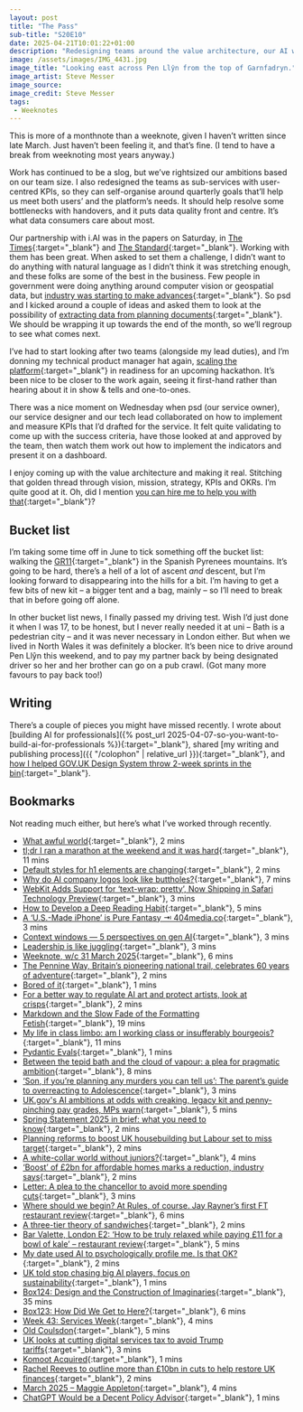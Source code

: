 ```yaml
---
layout: post
title: "The Pass"
sub-title: "S20E10"
date: 2025-04-21T10:01:22+01:00
description: "Redesigning teams around the value architecture, our AI work is in the newspaper, ditch the 2-week sprints...oh, and I finally passed my driving test."
image: /assets/images/IMG_4431.jpg
image_title: "Looking east across Pen Llŷn from the top of Garnfadryn."
image_artist: Steve Messer
image_source:
image_credit: Steve Messer
tags:
 - Weeknotes
---
```


This is more of a monthnote than a weeknote, given I haven’t written since late March. Just haven’t been feeling it, and that’s fine. (I tend to have a break from weeknoting most years anyway.)

Work has continued to be a slog, but we’ve rightsized our ambitions based on our team size. I also redesigned the teams as sub-services with user-centred KPIs, so they can self-organise around quarterly goals that’ll help us meet both users’ and the platform’s needs. It should help resolve some bottlenecks with handovers, and it puts data quality front and centre. It’s what data consumers care about most. 

Our partnership with i.‌AI was in the papers on Saturday, in [The Times](https://www.thetimes.com/article/32cdbe6c-b58e-414e-9171-01355588e421?shareToken=0291b408f46742de735f6208054ef752){:target="_blank"} and [The Standard](https://www.standard.co.uk/news/politics/councils-government-peter-kyle-technology-keir-starmer-b1223267.html){:target="_blank"}. Working with them has been great. When asked to set them a challenge, I didn’t want to do anything with natural language as I didn’t think it was stretching enough, and these folks are some of the best in the business. Few people in government were doing anything around computer vision or geospatial data, but [industry was starting to make advances](https://nianticlabs.com/news/largegeospatialmodel){:target="_blank"}. So psd and I kicked around a couple of ideas and asked them to look at the possibility of [extracting data from planning documents](https://github.com/digital-land/digital-land/issues/360){:target="_blank"}. We should be wrapping it up towards the end of the month, so we’ll regroup to see what comes next.

I’ve had to start looking after two teams (alongside my lead duties), and I’m donning my technical product manager hat again, [scaling the platform](https://github.com/digital-land/technical-documentation/issues/344){:target="_blank"} in readiness for an upcoming hackathon. It’s been nice to be closer to the work again, seeing it first-hand rather than hearing about it in show & tells and one-to-ones. 

There was a nice moment on Wednesday when psd (our service owner), our service designer and our tech lead collaborated on how to implement and measure KPIs that I’d drafted for the service. It felt quite validating to come up with the success criteria, have those looked at and approved by the team, then watch them work out how to implement the indicators and present it on a dashboard. 

I enjoy coming up with the value architecture and making it real. Stitching that golden thread through vision, mission, strategy, KPIs and OKRs. I’m quite good at it. Oh, did I mention [you can hire me to help you with that](https://boringmagi.cc/services/){:target="_blank"}?

## Bucket list

I’m taking some time off in June to tick something off the bucket list: walking the [GR11](https://en.wikipedia.org/wiki/GR_11_(Spain)){:target="_blank"} in the Spanish Pyrenees mountains. It’s going to be hard, there’s a hell of a lot of ascent _and_ descent, but I’m looking forward to disappearing into the hills for a bit. I’m having to get a few bits of new kit – a bigger tent and a bag, mainly – so I’ll need to break that in before going off alone. 

In other bucket list news, I finally passed my driving test. Wish I’d just done it when I was 17, to be honest, but I never really needed it at uni – Bath is a pedestrian city – and it was never necessary in London either. But when we lived in North Wales it was definitely a blocker. It’s been nice to drive around Pen Llŷn this weekend, and to pay my partner back by being designated driver so her and her brother can go on a pub crawl. (Got many more favours to pay back too!)

## Writing

There’s a couple of pieces you might have missed recently. I wrote about [building AI for professionals]({% post_url 2025-04-07-so-you-want-to-build-ai-for-professionals %}){:target="_blank"}, shared [my writing and publishing process]({{ "/colophon" | relative_url }}){:target="_blank"}, and [how I helped GOV.‌UK Design System throw 2-week sprints in the bin](https://boringmagi.cc/2025/04/16/you-dont-have-to-do-fortnightly-sprints/){:target="_blank"}. 

## Bookmarks

Not reading much either, but here’s what I’ve worked through recently. 

- [What awful world](https://beeps.website/blog/2025-04-19-what-awful-world/){:target="_blank"}, 2 mins
- [tl;dr I ran a marathon at the weekend and it was hard](https://interconnected.org/home/2025/04/10/marathon){:target="_blank"}, 11 mins
- [Default styles for h1 elements are changing](https://simonwillison.net/2025/Apr/11/default-styles-for-h1/#atom-everything){:target="_blank"}, 2 mins
- [Why do AI company logos look like buttholes?](https://velvetshark.com/ai-company-logos-that-look-like-buttholes){:target="_blank"}, 7 mins
- [WebKit Adds Support for ‘text-wrap: pretty’, Now Shipping in Safari Technology Preview](https://daringfireball.net/2025/04/webkit_textwrap_pretty){:target="_blank"}, 3 mins
- [How to Develop a Deep Reading Habit](https://thegrowtheq.com/how-to-develop-a-deep-reading-habit/?utm_source=rss&utm_medium=rss&utm_campaign=how-to-develop-a-deep-reading-habit){:target="_blank"}, 5 mins
- [A ‘U.S.-Made iPhone’ is Pure Fantasy ⇥ 404media.co](https://pxlnv.com/linklog/us-made-iphone-fantasy/){:target="_blank"}, 3 mins
- [Context windows — 5 perspectives on gen AI](https://medium.com/@karinasketchesthings/context-windows-5-perspectives-on-gen-ai-c9dddb9fe45e){:target="_blank"}, 3 mins
- [Leadership is like juggling](https://noisydecentgraphics.typepad.com/design/2025/04/leadership-is-like-juggling.html){:target="_blank"}, 3 mins
- [Weeknote, w/c 31 March 2025](https://mikegallagher.org/weeknote-wc-31-march-2025/){:target="_blank"}, 6 mins
- [The Pennine Way, Britain’s pioneering national trail, celebrates 60 years of adventure](https://on.ft.com/4jkmEiO){:target="_blank"}, 2 mins
- [Bored of it](https://paulrobertlloyd.com/2025/087/a1/bored/){:target="_blank"}, 1 mins
- [For a better way to regulate AI art and protect artists, look at crisps](https://on.ft.com/4cgMDVS){:target="_blank"}, 2 mins
- [Markdown and the Slow Fade of the Formatting Fetish](https://ia.net/topics/markdown-and-the-slow-fade-of-the-formatting-fetish){:target="_blank"}, 19 mins
- [My life in class limbo: am I working class or insufferably bourgeois?](https://www.theguardian.com/inequality/2025/apr/02/my-life-in-class-limbo-working-class-or-insufferably-bourgeois){:target="_blank"}, 11 mins
- [Pydantic Evals](https://simonwillison.net/2025/Apr/1/pydantic-evals/#atom-everything){:target="_blank"}, 1 mins
- [Between the tepid bath and the cloud of vapour: a plea for pragmatic ambition](https://blog.mattedgar.com/2025/03/29/between-the-tepid-bath-and-the-cloud-of-vapour-a-plea-for-pragmatic-ambition/){:target="_blank"}, 8 mins
- [‘Son, if you’re planning any murders you can tell us’: The parent’s guide to overreacting to Adolescence](https://www.thedailymash.co.uk/news/arts-entertainment/son-if-youre-planning-any-murders-you-can-tell-us-the-parents-guide-to-overreacting-to-adolescence-20250328255918){:target="_blank"}, 3 mins
- [UK.gov's AI ambitions at odds with creaking, legacy kit and penny-pinching pay grades, MPs warn](https://www.thestack.technology/uk-govs-ai-ambitions-at-odds-with-creaking-legacy-kit-and-penny-pinching-pay-grades-mps-warn/){:target="_blank"}, 5 mins
- [Spring Statement 2025 in brief: what you need to know](https://on.ft.com/3XZvs5i){:target="_blank"}, 2 mins
- [Planning reforms to boost UK housebuilding but Labour set to miss target](https://on.ft.com/42ieBNB){:target="_blank"}, 2 mins
- [A white-collar world without juniors?](https://www.ft.com/content/8e730692-fd9c-45b1-84dc-7ea16429c5c6){:target="_blank"}, 4 mins
- [‘Boost’ of £2bn for affordable homes marks a reduction, industry says](https://on.ft.com/4iYjdy0){:target="_blank"}, 2 mins
- [Letter: A plea to the chancellor to avoid more spending cuts](https://www.ft.com/content/4b0d4ec3-cfb8-44fa-93a6-4474866dc917){:target="_blank"}, 3 mins
- [Where should we begin? At Rules, of course. Jay Rayner’s first FT restaurant review](https://on.ft.com/4kM0Ii8){:target="_blank"}, 6 mins
- [A three-tier theory of sandwiches](https://on.ft.com/41Lufj9){:target="_blank"}, 2 mins
- [Bar Valette, London E2: ‘How to be truly relaxed while paying £11 for a bowl of kale’ – restaurant review](https://www.theguardian.com/food/2025/mar/21/bar-valette-london-e2-grace-dent-restaurant-review){:target="_blank"}, 5 mins
- [My date used AI to psychologically profile me. Is that OK?](https://on.ft.com/4hEsme1){:target="_blank"}, 2 mins
- [UK told stop chasing big AI players, focus on sustainability](https://www.thestack.technology/uk-told-to-stop-chasing-big-ai-players-focus-on-sustainable-tech-and-skills/){:target="_blank"}, 1 mins
- [Box124: Design and the Construction of Imaginaries](https://blog.tobiasrevell.com/2025/03/12/box124-design-and-the-construction-of-imaginaries/){:target="_blank"}, 35 mins
- [Box123: How Did We Get to Here?](https://blog.tobiasrevell.com/2025/03/05/box123-how-did-we-get-to-here/){:target="_blank"}, 6 mins
- [Week 43: Services Week](https://frankieroberto.github.io/nhsnotes/posts/week-43-services-week/){:target="_blank"}, 4 mins
- [Old Coulsdon](http://diamondgeezer.blogspot.com/2025/03/old-coulsdon.html){:target="_blank"}, 5 mins
- [UK looks at cutting digital services tax to avoid Trump tariffs](https://on.ft.com/4l4bwID){:target="_blank"}, 3 mins
- [Komoot Acquired](https://electriccablecar.com/komoot-acquired/){:target="_blank"}, 1 mins
- [Rachel Reeves to outline more than £10bn in cuts to help restore UK finances](https://on.ft.com/4hwVNi9){:target="_blank"}, 2 mins
- [March 2025 – Maggie Appleton](https://maggieappleton.com/now-2025-03/){:target="_blank"}, 4 mins
- [ChatGPT Would be a Decent Policy Advisor](https://maggieappleton.com/2025-03-chat-gpt-policy/){:target="_blank"}, 1 mins